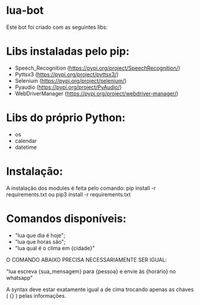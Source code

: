 # lua-bot

Este bot foi criado com as seguintes libs:

# Libs instaladas pelo pip:

- Speech_Recognition (https://pypi.org/project/SpeechRecognition/)
- Pyttsx3 (https://pypi.org/project/pyttsx3/)
- Selenium (https://pypi.org/project/selenium/)
- Pyaudio (https://pypi.org/project/PyAudio/)
- WebDriverManager (https://pypi.org/project/webdriver-manager/)

# Libs do próprio Python:

- os
- calendar
- datetime

# Instalação:

A instalação dos modules é feita pelo comando: pip install -r requirements.txt ou pip3 install -r requirements.txt

# Comandos disponíveis:

- "lua que dia é hoje";
- "lua que horas são";
- "lua qual é o clima em {cidade}"

O COMANDO ABAIXO PRECISA NECESSARIAMENTE SER IGUAL:

"lua escreva {sua_mensagem} para {pessoa} e envie às {horário} no whatsapp"

A syntax deve estar exatamente igual a de cima trocando apenas as chaves ( {} ) pelas informações.

